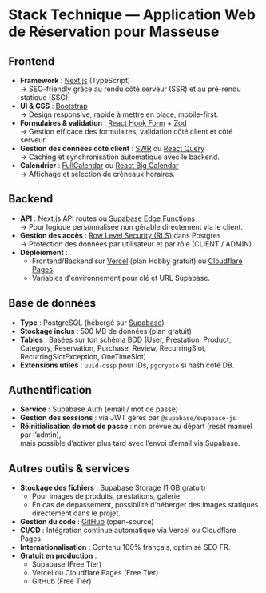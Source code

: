 # Stack Technique — Application Web de Réservation pour Masseuse

## Frontend

- **Framework** : [Next.js](https://nextjs.org/) (TypeScript)  
  → SEO-friendly grâce au rendu côté serveur (SSR) et au pré-rendu statique (SSG).  
- **UI & CSS** : [Bootstrap](https://getbootstrap.com/)  
  → Design responsive, rapide à mettre en place, mobile-first.  
- **Formulaires & validation** : [React Hook Form](https://react-hook-form.com/) + [Zod](https://zod.dev/)  
  → Gestion efficace des formulaires, validation côté client et côté serveur.  
- **Gestion des données côté client** : [SWR](https://swr.vercel.app/) ou [React Query](https://tanstack.com/query)  
  → Caching et synchronisation automatique avec le backend.  
- **Calendrier** : [FullCalendar](https://fullcalendar.io/) ou [React Big Calendar](https://github.com/jquense/react-big-calendar)  
  → Affichage et sélection de créneaux horaires.

## Backend

- **API** : Next.js API routes ou [Supabase Edge Functions](https://supabase.com/docs/guides/functions)  
  → Pour logique personnalisée non gérable directement via le client.  
- **Gestion des accès** : [Row Level Security (RLS)](https://supabase.com/docs/guides/auth/row-level-security) dans Postgres  
  → Protection des données par utilisateur et par rôle (CLIENT / ADMIN).  
- **Déploiement** :  
  - Frontend/Backend sur [Vercel](https://vercel.com/) (plan Hobby gratuit) ou [Cloudflare Pages](https://pages.cloudflare.com/).  
  - Variables d'environnement pour clé et URL Supabase.

## Base de données

- **Type** : PostgreSQL (hébergé sur [Supabase](https://supabase.com/))  
- **Stockage inclus** : 500 MB de données (plan gratuit)  
- **Tables** : Basées sur ton schéma BDD (User, Prestation, Product, Category, Reservation, Purchase, Review, RecurringSlot, RecurringSlotException, OneTimeSlot)  
- **Extensions utiles** : `uuid-ossp` pour IDs, `pgcrypto` si hash côté DB.

## Authentification

- **Service** : Supabase Auth (email / mot de passe)  
- **Gestion des sessions** : via JWT gérés par `@supabase/supabase-js`  
- **Réinitialisation de mot de passe** : non prévue au départ (reset manuel par l’admin),  
  mais possible d’activer plus tard avec l’envoi d’email via Supabase.

## Autres outils & services

- **Stockage des fichiers** : Supabase Storage (1 GB gratuit)  
  - Pour images de produits, prestations, galerie.  
  - En cas de dépassement, possibilité d’héberger des images statiques directement dans le projet.
- **Gestion du code** : [GitHub](https://github.com/) (open-source)  
- **CI/CD** : Intégration continue automatique via Vercel ou Cloudflare Pages.
- **Internationalisation** : Contenu 100% français, optimisé SEO FR.
- **Gratuit en production** :  
  - Supabase (Free Tier)  
  - Vercel ou Cloudflare Pages (Free Tier)  
  - GitHub (Free Tier)

